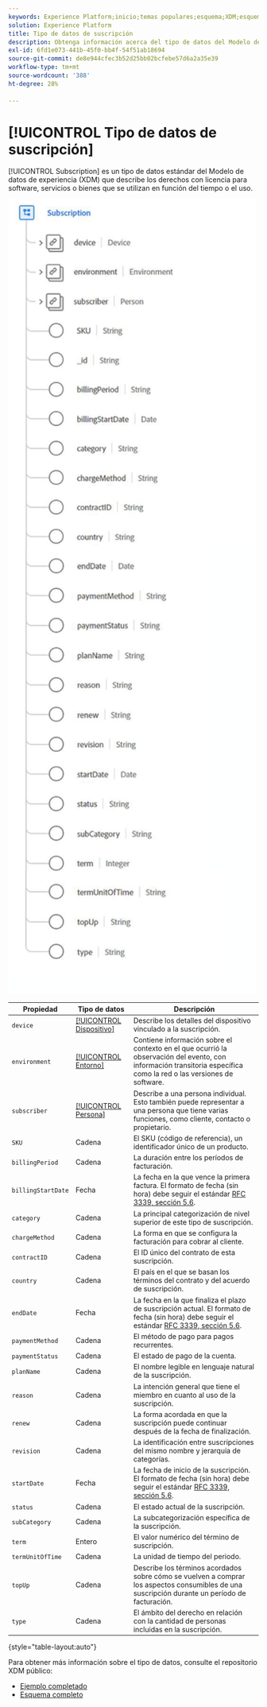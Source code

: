 ```yaml
---
keywords: Experience Platform;inicio;temas populares;esquema;XDM;esquemas;esquemas;suscripción;tipo de datos;tipo de datos;tipo de datos;
solution: Experience Platform
title: Tipo de datos de suscripción
description: Obtenga información acerca del tipo de datos del Modelo de datos de experiencia de suscripción (XDM).
exl-id: 6fd1e073-441b-45f0-bb4f-54f51ab18694
source-git-commit: de8e944cfec3b52d25bb02bcfebe57d6a2a35e39
workflow-type: tm+mt
source-wordcount: '388'
ht-degree: 28%

---
```


# [!UICONTROL Tipo de datos de suscripción]

[!UICONTROL Subscription] es un tipo de datos estándar del Modelo de datos de experiencia (XDM) que describe los derechos con licencia para software, servicios o bienes que se utilizan en función del tiempo o el uso.

<img src="../images/data-types/subscription-data-type.png" width="500" /><br />

| Propiedad | Tipo de datos | Descripción |
| --- | --- | --- |
| `device` | [[!UICONTROL Dispositivo]](./device.md) | Describe los detalles del dispositivo vinculado a la suscripción. |
| `environment` | [[!UICONTROL Entorno]](./environment.md) | Contiene información sobre el contexto en el que ocurrió la observación del evento, con información transitoria específica como la red o las versiones de software. |
| `subscriber` | [[!UICONTROL Persona]](./person.md) | Describe a una persona individual. Esto también puede representar a una persona que tiene varias funciones, como cliente, contacto o propietario. |
| `SKU` | Cadena | El SKU (código de referencia), un identificador único de un producto. |
| `billingPeriod` | Cadena | La duración entre los períodos de facturación. |
| `billingStartDate` | Fecha | La fecha en la que vence la primera factura. El formato de fecha (sin hora) debe seguir el estándar [RFC 3339, sección 5.6](https://tools.ietf.org/html/rfc3339#section-5.6). |
| `category` | Cadena | La principal categorización de nivel superior de este tipo de suscripción. |
| `chargeMethod` | Cadena | La forma en que se configura la facturación para cobrar al cliente. |
| `contractID` | Cadena | El ID único del contrato de esta suscripción. |
| `country` | Cadena | El país en el que se basan los términos del contrato y del acuerdo de suscripción. |
| `endDate` | Fecha | La fecha en la que finaliza el plazo de suscripción actual. El formato de fecha (sin hora) debe seguir el estándar [RFC 3339, sección 5.6](https://tools.ietf.org/html/rfc3339#section-5.6). |
| `paymentMethod` | Cadena | El método de pago para pagos recurrentes. |
| `paymentStatus` | Cadena | El estado de pago de la cuenta. |
| `planName` | Cadena | El nombre legible en lenguaje natural de la suscripción. |
| `reason` | Cadena | La intención general que tiene el miembro en cuanto al uso de la suscripción. |
| `renew` | Cadena | La forma acordada en que la suscripción puede continuar después de la fecha de finalización. |
| `revision` | Cadena | La identificación entre suscripciones del mismo nombre y jerarquía de categorías. |
| `startDate` | Fecha | La fecha de inicio de la suscripción. El formato de fecha (sin hora) debe seguir el estándar [RFC 3339, sección 5.6](https://tools.ietf.org/html/rfc3339#section-5.6). |
| `status` | Cadena | El estado actual de la suscripción. |
| `subCategory` | Cadena | La subcategorización específica de la suscripción. |
| `term` | Entero | El valor numérico del término de suscripción. |
| `termUnitOfTime` | Cadena | La unidad de tiempo del periodo. |
| `topUp` | Cadena | Describe los términos acordados sobre cómo se vuelven a comprar los aspectos consumibles de una suscripción durante un período de facturación. |
| `type` | Cadena | El ámbito del derecho en relación con la cantidad de personas incluidas en la suscripción. |

{style="table-layout:auto"}

Para obtener más información sobre el tipo de datos, consulte el repositorio XDM público:

* [Ejemplo completado](https://github.com/adobe/xdm/blob/master/components/datatypes/industry-verticals/subscription.example.1.json)
* [Esquema completo](https://github.com/adobe/xdm/blob/master/components/datatypes/industry-verticals/subscription.schema.json)
